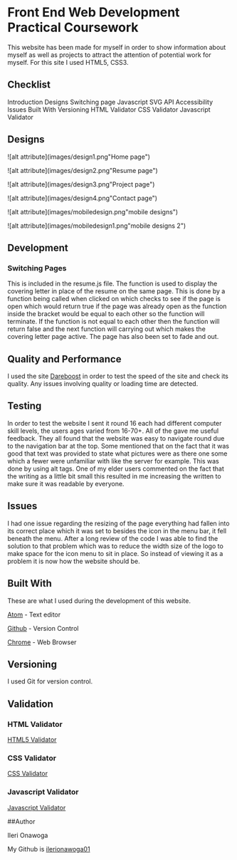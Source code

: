 # Front End Web Development Practical Coursework

This website has been made for myself in order to show information about myself as well as projects to attract the attention of potential work for myself. For this site I used HTML5, CSS3.

## Checklist
 Introduction
 Designs
 Switching page Javascript
 SVG
 API
 Accessibility
 Issues
 Built With
 Versioning
 HTML Validator
 CSS Validator
 Javascript Validator

## Designs

![alt attribute](images/design1.png"Home page")

![alt attribute](images/design2.png"Resume page")

![alt attribute](images/design3.png"Project page")

![alt attribute](images/design4.png"Contact page")

![alt attribute](images/mobiledesign.png"mobile designs")

![alt attribute](images/mobiledesign1.png"mobile designs 2")

## Development

### Switching Pages

This is included in the resume.js file. The function is used to display the covering letter in place of the resume on the same page. This is done by a function being called when clicked on which checks to see if the page is open which would return true if the page was already open as the function inside the bracket would be equal to each other so the function will terminate. If the function is not equal to each other then the function will return false and the next function will carrying out which makes the covering letter page active. The page has also been set to fade and out.

## Quality and Performance

I used the site [Dareboost](https://www.dareboost.com/en/home)  in order to test the speed of the site and check its quality.  Any issues involving quality or loading time are detected.

## Testing

In order to test the website I sent it round 16 each had different computer skill levels, the users ages varied from 16-70+. All of the gave me useful feedback. They all found that the website was easy to navigate round due to the navigation bar at the top. Some mentioned that on the fact that it was good that text was provided to state what pictures were as there one some which a fewer were unfamiliar with like the server for example. This was done by using alt tags. One of my elder users commented on the fact that the writing as a little bit small this resulted in me increasing the written to make sure it was readable by everyone.

## Issues

I had one issue regarding the resizing of the page everything had fallen into its correct place which it was set to besides the icon in the menu bar, it fell beneath the menu. After a long review of the code I was able to find the solution to that problem which was to reduce the width size of the logo to make space for the icon menu to sit in place. So instead of viewing it as a problem it is now how the website should be.

## Built With

These are what I used during the development of this website.

[Atom](https://atom.io/) - Text editor

[Github](https://github.com/) - Version Control

[Chrome](https://www.google.com/chrome/browser/desktop/index.html) - Web Browser



## Versioning

I used Git for version control.

## Validation

### HTML Validator

[HTML5 Validator](https://atom.io/)
### CSS Validator
[CSS Validator](https://atom.io/)
### Javascript Validator
[Javascript Validator](https://atom.io/)

##Author

Ileri Onawoga

My Github is [ilerionawoga01](https://github.com/ilerionawoga01/CTEC3905Assignment2)
